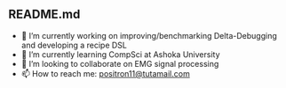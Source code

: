 ## README.md

- 🔭 I’m currently working on improving/benchmarking Delta-Debugging and developing a recipe DSL
- 🌱 I’m currently learning CompSci at Ashoka University
- 👯 I’m looking to collaborate on EMG signal processing
- 📫 How to reach me: [positron11@tutamail.com](mailto:positron11@tutamail.com)
